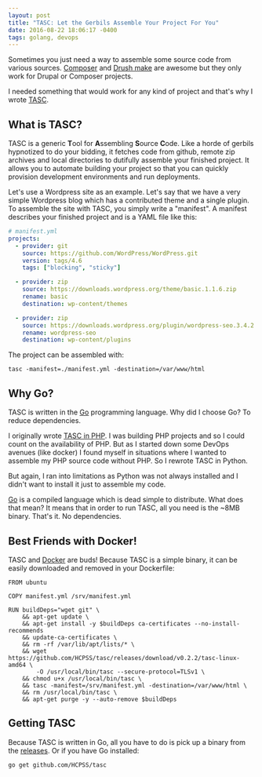 ```yaml
---
layout: post
title: "TASC: Let the Gerbils Assemble Your Project For You"
date: 2016-08-22 18:06:17 -0400
tags: golang, devops
---
```

Sometimes you just need a way to assemble some source code from various sources.
[Composer](https://getcomposer.org/) and
[Drush make](http://www.drush.org/en/master/make/) are awesome but they
only work for Drupal or Composer projects.

I needed something that would work for any kind of project and that's why I
wrote [TASC](https://github.com/HCPSS/tasc).

## What is TASC?

TASC is a generic **T**ool for **A**ssembling **S**ource **C**ode. Like a horde
of gerbils hypnotized to do your bidding, it fetches code from github, remote
zip archives and local directories to dutifully assemble your
finished project. It allows you to automate building your project so that you
can quickly provision development environments and run deployments.

Let's use a Wordpress site as an example. Let's say that we have a very simple
Wordpress blog which has a contributed theme and a single plugin. To assemble
the site with TASC, you simply write a "manifest". A manifest describes your
finished project and is a YAML file like this:

```yaml
# manifest.yml
projects:
  - provider: git
    source: https://github.com/WordPress/WordPress.git
    version: tags/4.6
    tags: ["blocking", "sticky"]

  - provider: zip
    source: https://downloads.wordpress.org/theme/basic.1.1.6.zip
    rename: basic
    destination: wp-content/themes

  - provider: zip
    source: https://downloads.wordpress.org/plugin/wordpress-seo.3.4.2.zip
    rename: wordpress-seo
    destination: wp-content/plugins
```

The project can be assembled with:

```
tasc -manifest=./manifest.yml -destination=/var/www/html
```

## Why Go?

TASC is written in the [Go](https://golang.org/) programming language. Why did I
choose Go? To reduce dependencies.

I originally wrote [TASC in PHP](https://github.com/hcpss-banderson/tasc). I was
building PHP projects and so I could count on the availability of PHP. But as I
started down some DevOps avenues (like docker) I found myself in situations
where I wanted to assemble my PHP source code without PHP. So I rewrote TASC in
Python.

But again, I ran into limitations as Python was not always installed and I
didn't want to install it just to assemble my code.

[Go](https://golang.org/) is a compiled language which is dead simple to
distribute. What does that mean? It means that in order to run TASC, all you
need is the ~8MB binary. That's it. No dependencies.

## Best Friends with Docker!

TASC and [Docker](https://www.docker.com/) are buds! Because TASC is a simple
binary, it can be easily downloaded and removed in your Dockerfile:

```
FROM ubuntu

COPY manifest.yml /srv/manifest.yml

RUN buildDeps="wget git" \
    && apt-get update \
    && apt-get install -y $buildDeps ca-certificates --no-install-recommends
    && update-ca-certificates \
    && rm -rf /var/lib/apt/lists/* \
    && wget https://github.com/HCPSS/tasc/releases/download/v0.2.2/tasc-linux-amd64 \
        -O /usr/local/bin/tasc --secure-protocol=TLSv1 \
    && chmod u+x /usr/local/bin/tasc \
    && tasc -manifest=/srv/manifest.yml -destination=/var/www/html \
    && rm /usr/local/bin/tasc \
    && apt-get purge -y --auto-remove $buildDeps
```

## Getting TASC

Because TASC is written in Go, all you have to do is pick up a binary from the
[releases](https://github.com/HCPSS/tasc/releases). Or if you have Go installed:

```
go get github.com/HCPSS/tasc
```
